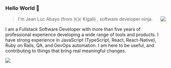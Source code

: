 ### Hello World 👋
<img align="right" src="https://github-readme-stats.vercel.app/api?username=abayo-luc&show_icons=true&&theme=dark&border_color=14c94e&count_private=true" />

> I'm Jean Luc Abayo (from 🇷🇼 Kigali) , software developer ninja.


I am a Fullstack Software Developer with more than five years of professional experience developing a wide range of tools and products. I have strong experience in JavaScript (TypeScript, React, React-Native), Ruby on Rails, QA, and DevOps automation. I am here to be useful, and contributing to things that bring real meaningful changes. 

<img src="https://github-readme-stats.vercel.app/api/top-langs/?username=abayo-luc&&langs_count=10&layout=compact&show_icons=true&&theme=dark&border_color=14c94e&count_private=true"/>
<!--
**abayo-luc/abayo-luc** is a ✨ _special_ ✨ repository because its `README.md` (this file) appears on your GitHub profile.

Here are some ideas to get you started:

- 🔭 I’m currently working on ...
- 🌱 I’m currently learning ...
- 👯 I’m looking to collaborate on ...
- 🤔 I’m looking for help with ...
- 💬 Ask me about ...
- 📫 How to reach me: ...
- 😄 Pronouns: ...
- ⚡ Fun fact: ...
-->
